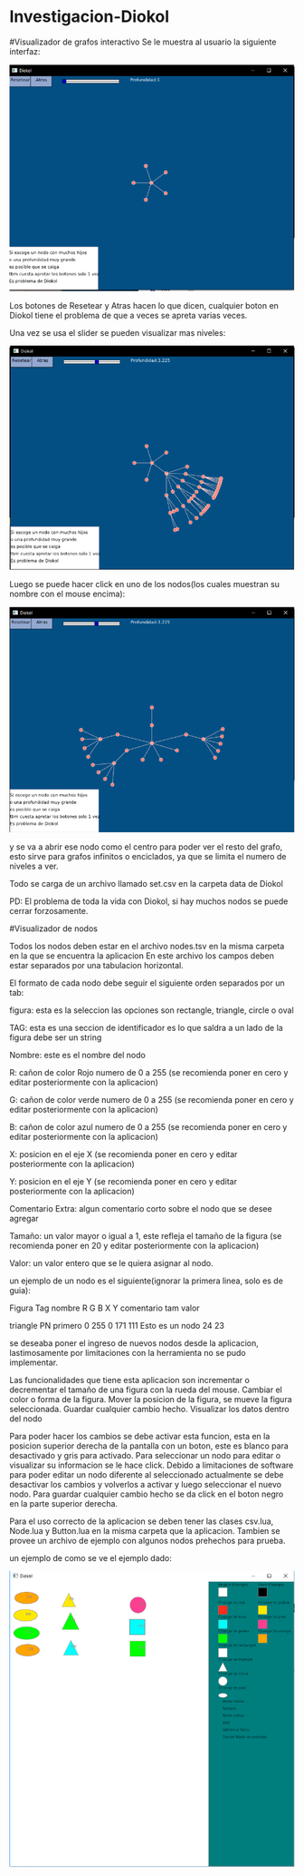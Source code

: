 # Investigacion-Diokol
#Visualizador de grafos interactivo
Se le muestra al usuario la siguiente interfaz:

![](Visualizador%20de%20Grafos%20interactivo/f1.PNG)

Los botones de Resetear y Atras hacen lo que dicen, cualquier boton en Diokol tiene el problema de que a veces se apreta varias veces.

Una vez se usa el slider se pueden visualizar mas niveles:

![](Visualizador%20de%20Grafos%20interactivo/f4.PNG)

Luego se puede hacer click en uno de los nodos(los cuales muestran su nombre con el mouse encima):

![](Visualizador%20de%20Grafos%20interactivo/fAbriendo.PNG)

y se va a abrir ese nodo como el centro para poder ver el resto del grafo, esto sirve para grafos infinitos o enciclados, ya que se limita el numero de niveles a ver.

Todo se carga de un archivo llamado set.csv en la carpeta data de Diokol

PD: El problema de toda la vida con Diokol, si hay muchos nodos se puede cerrar forzosamente.

#Visualizador de nodos

Todos los nodos deben estar en el archivo nodes.tsv en la misma carpeta en la que se encuentra la aplicacion
En este archivo los campos deben estar separados por una tabulacion horizontal.
	
	
El formato de cada nodo debe seguir el siguiente orden separados por un tab:

figura: esta es la seleccion las opciones son rectangle, triangle, circle o oval

TAG: esta es una seccion de identificador es lo que saldra a un lado de la figura debe ser un string

Nombre: este es el nombre del nodo

R: cañon de color Rojo numero de 0 a 255 (se recomienda poner en cero y editar posteriormente con la aplicacion)

G: cañon de color verde numero de 0 a 255 (se recomienda poner en cero y editar posteriormente con la aplicacion)

B: cañon de color azul numero de 0 a 255 (se recomienda poner en cero y editar posteriormente con la aplicacion)

X: posicion en el eje X (se recomienda poner en cero y editar posteriormente con la aplicacion)

Y: posicion en el eje Y (se recomienda poner en cero y editar posteriormente con la aplicacion)

Comentario Extra: algun comentario corto sobre el nodo que se desee agregar

Tamaño: un valor mayor o igual a 1, este refleja el tamaño de la figura (se recomienda poner en 20 y editar posteriormente con la aplicacion)

Valor: un valor entero que se le quiera asignar al nodo.
	
	
un ejemplo de un nodo es el siguiente(ignorar la primera linea, solo es de guia): 
	
Figura   Tag nombre  R    G  B    X   Y    comentario    tam valor 

triangle	PN	primero	0	255	0	171	111	Esto es un nodo	24	23
	
se deseaba poner el ingreso de nuevos nodos desde la aplicacion, lastimosamente por limitaciones con la herramienta no se pudo implementar.

Las funcionalidades que tiene esta aplicacion son incrementar o decrementar el tamaño de una figura con la rueda del mouse.
Cambiar el color o forma de la figura.
Mover la posicion de la figura, se mueve la figura seleccionada.
Guardar cualquier cambio hecho.
Visualizar los datos dentro del nodo
	
Para poder hacer los cambios se debe activar esta funcion, esta en la posicion superior derecha de la pantalla con un boton, este es blanco para desactivado y gris para activado.
Para seleccionar un nodo para editar o visualizar su informacion se le hace click.
Debido a limitaciones de software para poder editar un nodo diferente al seleccionado actualmente se debe desactivar los cambios y volverlos a activar y luego seleccionar el nuevo nodo.
Para guardar cualquier cambio hecho se da click en el boton negro en la parte superior derecha.

Para el uso correcto de la aplicacion se deben tener las clases csv.lua, Node.lua y Button.lua en la misma carpeta que la aplicacion.
Tambien se provee un archivo de ejemplo con algunos nodos prehechos para prueba.

un ejemplo de como se ve el ejemplo dado:

![](Visualizador%20de%20nodos/ejemplo.png)
